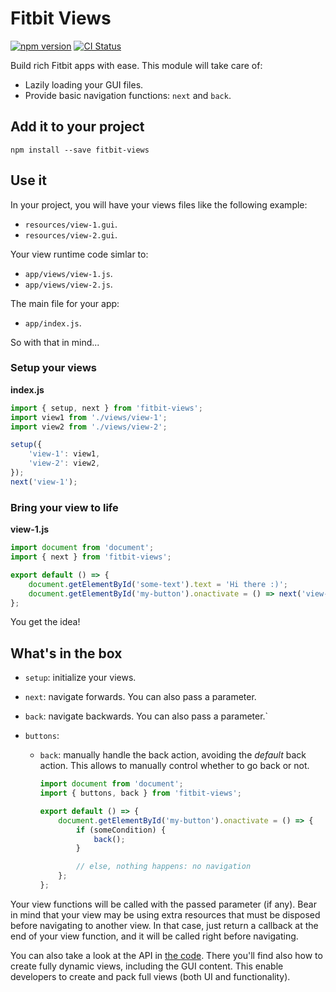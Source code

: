 # Fitbit Views

[![npm version](https://badge.fury.io/js/fitbit-views.svg)](https://www.npmjs.com/package/fitbit-views)
[![CI Status](https://github.com/SergioMorchon/fitbit-views/workflows/CI/badge.svg)](https://github.com/SergioMorchon/fitbit-views/actions?query=workflow%3ACI)

Build rich Fitbit apps with ease.
This module will take care of:

- Lazily loading your GUI files.
- Provide basic navigation functions: `next` and `back`.

## Add it to your project

`npm install --save fitbit-views`

## Use it

In your project, you will have your views files like the following example:

- `resources/view-1.gui`.
- `resources/view-2.gui`.

Your view runtime code simlar to:

- `app/views/view-1.js`.
- `app/views/view-2.js`.

The main file for your app:

- `app/index.js`.

So with that in mind...

### Setup your views

**index.js**

```javascript
import { setup, next } from 'fitbit-views';
import view1 from './views/view-1';
import view2 from './views/view-2';

setup({
	'view-1': view1,
	'view-2': view2,
});
next('view-1');
```

### Bring your view to life

**view-1.js**

```javascript
import document from 'document';
import { next } from 'fitbit-views';

export default () => {
	document.getElementById('some-text').text = 'Hi there :)';
	document.getElementById('my-button').onactivate = () => next('view-2');
};
```

You get the idea!

## What's in the box

- `setup`: initialize your views.
- `next`: navigate forwards. You can also pass a parameter.
- `back`: navigate backwards. You can also pass a parameter.`
- `buttons`:

  - `back`: manually handle the back action, avoiding the _default_ back action. This allows to manually control whether to go back or not.

    ```typescript
    import document from 'document';
    import { buttons, back } from 'fitbit-views';

    export default () => {
    	document.getElementById('my-button').onactivate = () => {
    		if (someCondition) {
    			back();
    		}

    		// else, nothing happens: no navigation
    	};
    };
    ```

Your view functions will be called with the passed parameter (if any).
Bear in mind that your view may be using extra resources that must be disposed before navigating to another view.
In that case, just return a callback at the end of your view function, and it will be called right before navigating.

You can also take a look at the API in [the code](./index.ts). There you'll find also how to create fully dynamic views, including the GUI content.
This enable developers to create and pack full views (both UI and functionality).
